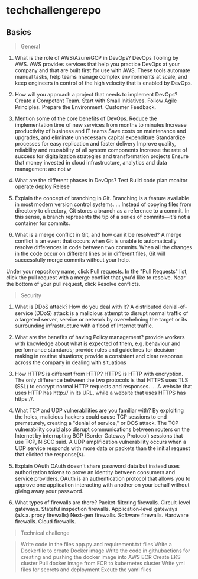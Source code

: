 # techchallengerepo

## Basics

> General

1. What is the role of AWS/Azure/GCP in DevOps?
    DevOps Tooling by AWS. AWS provides services that help you practice DevOps at your company and that are built first for use with AWS. These tools automate manual tasks, help     teams manage complex environments at scale, and keep engineers in control of the high velocity that is enabled by DevOps.
2. How will you approach a project that needs to implement DevOps?
    Create a Competent Team.
	  Start with Small Initiatives.
	  Follow Agile Principles.
	  Prepare the Environment.
	  Customer Feedback.
    
3. Mention some of the core benefits of DevOps.
  Reduce the implementation time of new services from months to minutes
  Increase productivity of business and IT teams
  Save costs on maintenance and upgrades, and eliminate unnecessary capital expenditure
  Standardize processes for easy replication and faster delivery
  Improve quality, reliability and reusability of all system components
  Increase the rate of success for digitalization strategies and transformation projects
  Ensure that money invested in cloud infrastructure, analytics and data management are not w
 
 
4. What are the different phases in DevOps?
    Test
  	Build
	  code
	  plan
	  monitor
	  operate
	  deploy
  	Relese
	
5. Explain the concept of branching in Git.
    Branching is a feature available in most modern version control systems. ... Instead of copying files from directory to directory, Git stores a branch as a reference to a       commit. In this sense, a branch represents the tip of a series of commits—it's not a container for commits.
	
6. What is a merge conflict in Git, and how can it be resolved?
   A merge conflict is an event that occurs when Git is unable to automatically resolve differences in code between two commits. When all the changes in the code occur on          different lines or in different files, Git will successfully merge commits without your help.
  
  Under your repository name, click Pull requests.
  In the "Pull Requests" list, click the pull request with a merge conflict that you'd like to resolve.
  Near the bottom of your pull request, click Resolve conflicts.
     


> Security
1. What is DDoS attack? How do you deal with it?
    A distributed denial-of-service (DDoS) attack is a malicious attempt to disrupt normal traffic of a targeted server, service or network by overwhelming the target or its          surrounding infrastructure with a flood of Internet traffic.
	
2. What are the benefits of having Policy management?
    provide workers with knowledge about what is expected of them, e.g. behaviour and performance standards;
    provide rules and guidelines for decision-making in routine situations;
    provide a consistent and clear response across the company in dealing with situations


3. How HTTPS is different from HTTP?
    HTTPS is HTTP with encryption. The only difference between the two protocols is that HTTPS uses TLS (SSL) to encrypt normal HTTP requests and responses. ... A website that       uses HTTP has http:// in its URL, while a website that uses HTTPS has https://.
	
4. What TCP and UDP vulnerabilities are you familiar with?
    By exploiting the holes, malicious hackers could cause TCP sessions to end prematurely, creating a "denial of service," or DOS attack. The TCP vulnerability could also           disrupt communications between routers on the Internet by interrupting BGP (Border Gateway Protocol) sessions that use TCP, NISCC said.
  	A UDP amplification vulnerability occurs when a UDP service responds with more data or packets than the initial request that elicited the response(s).
	
5. Explain OAuth
    OAuth doesn't share password data but instead uses authorization tokens to prove an identity between consumers and service providers. OAuth is an authentication protocol         that allows you to approve one application interacting with another on your behalf without giving away your password.
	
6. What types of firewalls are there?
    Packet-filtering firewalls.
    Circuit-level gateways.
    Stateful inspection firewalls. 
    Application-level gateways (a.k.a. proxy firewalls)
    Next-gen firewalls.
    Software firewalls.
    Hardware firewalls.
    Cloud firewalls.
    
    
  > Technical challenge
  
  > Write code in the files app.py and requirement.txt files
  > Write a Dockerfile to create Docker image
  > Write the code in githubactions for creating and pushing the docker image into AWS ECR
  > Create EKS cluster 
  > Pull docker image from ECR to kubernetes cluster
  > Write yml files for secrets and deployment
  > Excute the yaml files
    
  
  
  
  
  
  
    
